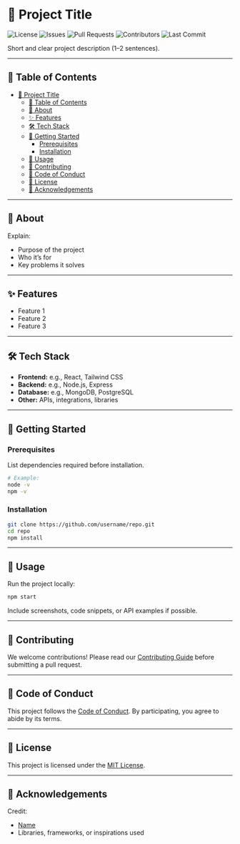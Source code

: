 # 📌 Project Title

![License](https://img.shields.io/github/license/username/repo)
![Issues](https://img.shields.io/github/issues/username/repo)
![Pull Requests](https://img.shields.io/github/issues-pr/username/repo)
![Contributors](https://img.shields.io/github/contributors/username/repo)
![Last Commit](https://img.shields.io/github/last-commit/username/repo)

Short and clear project description (1–2 sentences).

---

## 📖 Table of Contents
- [📌 Project Title](#-project-title)
  - [📖 Table of Contents](#-table-of-contents)
  - [📝 About](#-about)
  - [✨ Features](#-features)
  - [🛠 Tech Stack](#-tech-stack)
  - [🚀 Getting Started](#-getting-started)
    - [Prerequisites](#prerequisites)
    - [Installation](#installation)
  - [📌 Usage](#-usage)
  - [🤝 Contributing](#-contributing)
  - [📜 Code of Conduct](#-code-of-conduct)
  - [📄 License](#-license)
  - [🙌 Acknowledgements](#-acknowledgements)

---

## 📝 About
Explain:
- Purpose of the project
- Who it’s for
- Key problems it solves

---

## ✨ Features
- Feature 1
- Feature 2
- Feature 3

---

## 🛠 Tech Stack
- **Frontend:** e.g., React, Tailwind CSS
- **Backend:** e.g., Node.js, Express
- **Database:** e.g., MongoDB, PostgreSQL
- **Other:** APIs, integrations, libraries

---

## 🚀 Getting Started

### Prerequisites
List dependencies required before installation.
```bash
# Example:
node -v
npm -v
```

### Installation

```bash
git clone https://github.com/username/repo.git
cd repo
npm install
```

---

## 📌 Usage

Run the project locally:

```bash
npm start
```

Include screenshots, code snippets, or API examples if possible.

---

## 🤝 Contributing

We welcome contributions!
Please read our [Contributing Guide](CONTRIBUTING.md) before submitting a pull request.

---

## 📜 Code of Conduct

This project follows the [Code of Conduct](CODE_OF_CONDUCT.md).
By participating, you agree to abide by its terms.

---

## 📄 License

This project is licensed under the [MIT License](LICENSE).

---

## 🙌 Acknowledgements

Credit:

* [Name](link)
* Libraries, frameworks, or inspirations used